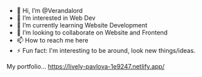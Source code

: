 - 👋 Hi, I’m @Verandalord
- 👀 I’m interested in Web Dev
- 🌱 I’m currently learning Website Development
- 💞️ I’m looking to collaborate on Website and Frontend
- 📫 How to reach me here
- ⚡ Fun fact: I'm interesting to be around, look new things/ideas.

<!---
Verandalord/Verandalord is a ✨ special ✨ repository because its `README.md` (this file) appears on your GitHub profile.
You can click the Preview link to take a look at your changes.
--->
My portfolio...
https://lively-pavlova-1e9247.netlify.app/
